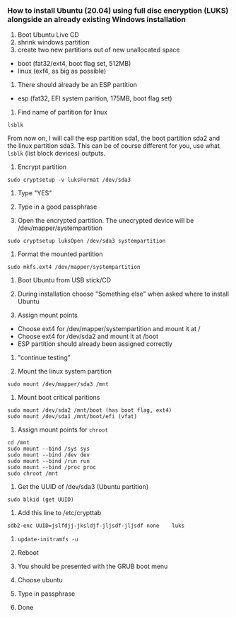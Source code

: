 ### How to install Ubuntu (20.04) using full disc encryption (LUKS) alongside an already existing Windows installation

1. Boot Ubuntu Live CD
1. shrink windows partition
1. create two new partitions out of new unallocated space
  - boot (fat32/ext4, boot flag set, 512MB)
  - linux (exf4, as big as possible)


1. There should already be an ESP partition
  - esp (fat32, EFI system parition, 175MB, boot flag set)

1. Find name of partition for linux
```
lsblk
```
From now on, I will call the esp partition sda1, the boot partition sda2 and the linux partition sda3. This can be of course different for you, use what ``lsblk`` (list block devices) outputs.

1. Encrypt partition
```
sudo cryptsetup -v luksFormat /dev/sda3
```

1. Type "YES"

1. Type in a good passphrase

1. Open the encrypted partition. The unecrypted device will be /dev/mapper/systempartition
```
sudo cryptsetup luksOpen /dev/sda3 systempartition
```

1. Format the mounted partition
```
sudo mkfs.ext4 /dev/mapper/systempartition
```

1. Boot Ubuntu from USB stick/CD
1. During installation choose "Something else" when asked where to install Ubuntu

1. Assign mount points
  - Choose ext4 for /dev/mapper/systempartition and mount it at /
  - Choose ext4 for /dev/sda2 and mount it at /boot
  - ESP partition should already been assigned correctly

1. "continue testing"

1. Mount the linux system partition
```
sudo mount /dev/mapper/sda3 /mnt
```

1. Mount boot critical paritions
```
sudo mount /dev/sda2 /mnt/boot (has boot flag, ext4)
sudo mount /dev/sda1 /mnt/boot/efi (vfat)
```

1. Assign mount points for ```chroot```
```
cd /mnt
sudo mount --bind /sys sys
sudo mount --bind /dev dev
sudo mount --bind /run run
sudo mount --bind /proc proc
sudo chroot /mnt
```

1. Get the UUID of /dev/sda3 (Ubuntu partition)
```
sudo blkid (get UUID)
```
1. Add this line to /etc/crypttab
```
sdb2-enc UUID=jslfdjj-jksldjf-jljsdf-jljsdf	none	luks
```

1. ```update-initramfs -u```

1. Reboot

1. You should be presented with the GRUB boot menu

1. Choose ubuntu

1. Type in passphrase

1. Done
